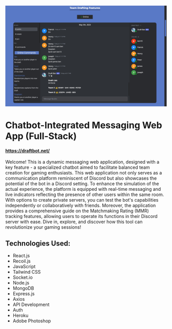 ![Chatbot-Integrated Messaging Web App Image](https://raw.githubusercontent.com/spaceorb/kswlee.com/main/build/static/media/project3a.52bf184ddb14e1fea5fe.jpeg)

# Chatbot-Integrated Messaging Web App (Full-Stack)

#### https://draftbot.net/

Welcome! This is a dynamic messaging web application, designed with a key feature - a specialized chatbot aimed to facilitate balanced team creation for gaming enthusiasts. This web application not only serves as a communication platform reminiscent of Discord but also showcases the potential of the bot in a Discord setting. To enhance the simulation of the actual experience, the platform is equipped with real-time messaging and live indicators reflecting the presence of other users within the same room. With options to create private servers, you can test the bot's capabilities independently or collaboratively with friends. Moreover, the application provides a comprehensive guide on the Matchmaking Rating (MMR) tracking features, allowing users to operate its functions in their Discord server with ease. Dive in, explore, and discover how this tool can revolutionize your gaming sessions!

## Technologies Used:

- React.js
- Recoil.js
- JavaScript
- Tailwind CSS
- Socket.io
- Node.js
- MongoDB
- Express.js
- Axios
- API Development
- Auth
- Heroku
- Adobe Photoshop

